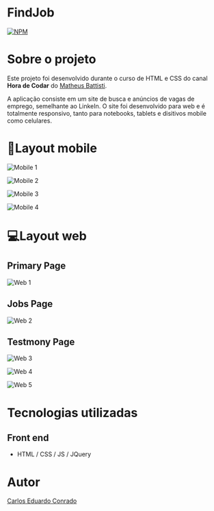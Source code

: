 # FindJob 
[![NPM](https://img.shields.io/npm/l/react)](https://github.com/CaduConrado/HTML-CSS-Study/blob/master/LICENSE) 

# Sobre o projeto

Este projeto foi desenvolvido durante o curso de HTML e CSS do canal **Hora de Codar** do [Matheus Battisti](https://www.youtube.com/@MatheusBattisti).

A aplicação consiste em um site de busca e anúncios de vagas de emprego, semelhante ao LinkeIn. O site foi desenvolvido para web e é totalmente responsivo, tanto para notebooks, tablets e disitivos mobile como celulares. 

# 📱Layout mobile
![Mobile 1](https://github.com/CaduConrado/HTML-CSS-Study/blob/master/assets/Mobile1.jpeg)

![Mobile 2](https://github.com/CaduConrado/HTML-CSS-Study/blob/master/assets/Mobile2.jpeg)

![Mobile 3](https://github.com/CaduConrado/HTML-CSS-Study/blob/master/assets/Mobile3.jpeg)

![Mobile 4](https://github.com/CaduConrado/HTML-CSS-Study/blob/master/assets/Mobile4.jpeg)


# 💻Layout web
## Primary Page
![Web 1](https://github.com/CaduConrado/HTML-CSS-Study/blob/master/assets/Web1.jpeg)

## Jobs Page
![Web 2](https://github.com/CaduConrado/HTML-CSS-Study/blob/master/assets/Web2.jpeg)
 
## Testmony Page
![Web 3](https://github.com/CaduConrado/HTML-CSS-Study/blob/master/assets/Web3.jpeg)

![Web 4](https://github.com/CaduConrado/HTML-CSS-Study/blob/master/assets/Web4.jpeg)

![Web 5](https://github.com/CaduConrado/HTML-CSS-Study/blob/master/assets/Web5.jpeg)

# Tecnologias utilizadas

## Front end
- HTML / CSS / JS / JQuery

# Autor

[Carlos Eduardo Conrado](https://www.linkedin.com/in/carlos-eduardo-conrado-3b35561b1/)

